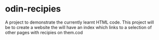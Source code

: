 # odin-recipies
A project to demonstrate the currently learnt HTML code.
This project will be to create a website the will have an index which links to a selection of other pages with recipies on them.cod